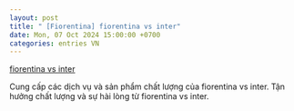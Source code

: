 ```yaml
---
layout: post
title: " [Fiorentina] fiorentina vs inter"
date: Mon, 07 Oct 2024 15:00:00 +0700
categories: entries VN
---
```

[fiorentina vs inter](https://vasep.com.vn/833547893.shtml)

Cung cấp các dịch vụ và sản phẩm chất lượng của fiorentina vs inter. Tận hưởng chất lượng và sự hài lòng từ fiorentina vs inter.️


